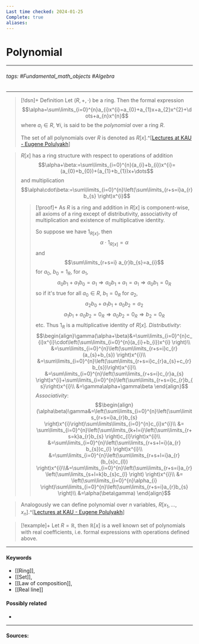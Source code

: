 ```yaml
---
Last time checked: 2024-01-25
Complete: true
aliases:
---
```

# Polynomial
***
###### tags: #Fundamental_math_objects #Algebra 
***
>[!dsn]+ Definition
>Let $(R,+,\cdot)$ be a ring. Then the formal expression
>$$\alpha=\sum\limits_{i=0}^{n}a_{i}x^{i}=a_{0}+a_{1}x+a_{2}x^{2}+\dots+a_{n}x^{n}$$
>where $a_{i}\in R$, $\forall i$, is said to be the *polynomial* over a ring $R$.
>
>The set of all polynomials over $R$ is denoted as $R[x]$.^[[Lectures at KAU - Eugene Polulyakh](https://drive.google.com/drive/folders/1OBF4iFXhiyJQ2lVaDTRnDEnyDf6hImIg)]

>$R[x]$ has a ring structure with respect to operations of addition
>$$\alpha+\beta:=\sum\limits_{i=0}^{n}(a_{i}+b_{i})x^{i}=(a_{0}+b_{0})+(a_{1}+b_{1})x+\dots$$
>and multiplication
>$$\alpha\cdot\beta:=\sum\limits_{i=0}^{n}\left(\sum\limits_{r+s=i}a_{r}b_{s} \right)x^{i}$$
>>[!proof]+
>>As $R$ is a ring and addition in $R[x]$ is component-wise, all axioms of a ring except of distributivity, associativity of multiplication and existence of multiplicative identity.
>>
>>So suppose we have $1_{R[x]}$, then
>>$$\alpha\cdot 1_{R[x]}=\alpha$$
>>and
>>$$\sum\limits_{r+s=i} a_{r}b_{s}=a_{i}$$ 
>>for $a_{0}$, $b_{0}=1_{R}$, 
>>for $a_{1}$, 
>>$$a_{0}b_{1}+a_{1}b_{0}=a_{1}\Rightarrow a_{0}b_{1}+a_{1}=a_{1}\Rightarrow a_{0}b_{1}=0_{R}$$
>>so if it's true for all $a_{0}\in R$, $b_{1}=0_{R}$
>>for $a_{2}$,
>>$$a_{2}b_{0}+a_{1}b_{1}+a_{0}b_{2}=a_{2}$$
>>$$a_{1}b_{1}+a_{0}b_{2}=0_{R}\Rightarrow a_{0}b_{2}=0_{R}\Rightarrow b_{2}=0_{R}$$
>>etc. Thus $1_{R}$ is a multiplicative identity of $R[x]$.
>>*Distributivity*:
>>$$\begin{align}\gamma(\alpha+\beta)&=\sum\limits_{i=0}^{n}c_{i}x^{i}\cdot\left(\sum\limits_{i=0}^{n}(a_{i}+b_{i})x^{i} \right)\\ &=\sum\limits_{i=0}^{n}\left(\sum\limits_{r+s=i}c_{r}(a_{s}+b_{s}) \right)x^{i}\\ &=\sum\limits_{i=0}^{n}\left(\sum\limits_{r+s=i}c_{r}a_{s}+c_{r}b_{s})\right)x^{i}\\ &=\sum\limits_{i=0}^{n}\left(\sum\limits_{r+s=i}c_{r}a_{s} \right)x^{i}+\sum\limits_{i=0}^{n}\left(\sum\limits_{r+s=i}c_{r}b_{s}\right)x^{i}\\ &=\gamma\alpha+\gamma\beta \end{align}$$
>>*Associativity*:
>>$$\begin{align}(\alpha\beta)\gamma&=\left(\sum\limits_{i=0}^{n}\left(\sum\limits_{r+s=i}a_{r}b_{s} \right)x^{i}\right)\sum\limits\limits_{i=0}^{n}c_{i}x^{i}\\ &= \sum\limits_{i=0}^{n}\left(\sum\limits_{k+l=i}\left(\sum\limits_{r+s=k}a_{r}b_{s} \right)c_{l}\right)x^{i}\\ &=\sum\limits_{i=0}^{n}\left(\sum\limits_{r+s+l=i}(a_{r} b_{s})c_{l} \right)x^{i}\\ &=\sum\limits_{i=0}^{n}\left(\sum\limits_{r+s+l=i}a_{r}(b_{s}c_{l}) \right)x^{i}\\&=\sum\limits_{i=0}^{n}\left(\sum\limits_{r+s=i}a_{r}\left(\sum\limits_{s+l=k}b_{s}c_{l} \right) \right)x^{i}\\ &= \left(\sum\limits_{i=0}^{n}\alpha_{i} \right)\sum\limits_{i=0}^{n}\left(\sum\limits_{r+s=i}a_{r}b_{s} \right)\\ &=\alpha(\beta\gamma) \end{align}$$

>Analogously we can define polynomial over $n$ variables, $R[x_{1},\dots,x_{n}]$.^[[Lectures at KAU - Eugene Polulyakh](https://drive.google.com/drive/folders/1OBF4iFXhiyJQ2lVaDTRnDEnyDf6hImIg)]

>[!example]+ 
>Let $R=\mathbb{R}$, then $\mathbb{R}[x]$ is a well known set of polynomials with real coefficients, i.e. formal expressions with operations defined above.
***
#### Keywords
- [[Ring]],
- [[Set]],
- [[Law of composition]],
- [[Real line]]
#### Possibly related
- 
***
#### Sources: